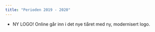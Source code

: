 ```yaml
---
title: "Perioden 2019 - 2020"
---
```


- NY LOGO! Online går inn i det nye tiåret med ny, modernisert logo.